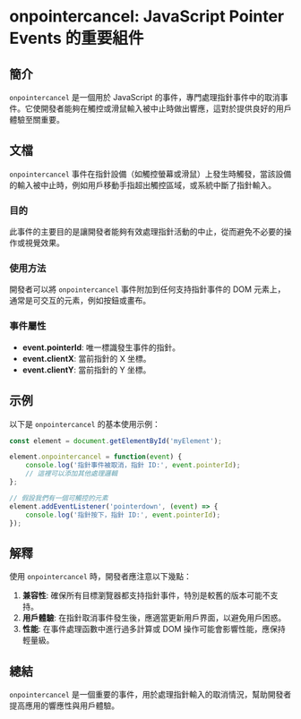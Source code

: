 <!--
Meta Description: # onpointercancel: JavaScript Pointer Events 的重要組件 ## 簡介 `onpointercancel` 是一個用於 JavaScript 的事件，專門處理指針事件中的取消事件。它使開發者能夠在觸控或滑鼠輸入被中止時做出響應，這對於提供良好的用戶體驗至關重...
Meta Keywords: onpointercancel, event, javascript, pointerid, element
-->

# onpointercancel: JavaScript Pointer Events 的重要組件

## 簡介
`onpointercancel` 是一個用於 JavaScript 的事件，專門處理指針事件中的取消事件。它使開發者能夠在觸控或滑鼠輸入被中止時做出響應，這對於提供良好的用戶體驗至關重要。

## 文檔
`onpointercancel` 事件在指針設備（如觸控螢幕或滑鼠）上發生時觸發，當該設備的輸入被中止時，例如用戶移動手指超出觸控區域，或系統中斷了指針輸入。

### 目的
此事件的主要目的是讓開發者能夠有效處理指針活動的中止，從而避免不必要的操作或視覺效果。

### 使用方法
開發者可以將 `onpointercancel` 事件附加到任何支持指針事件的 DOM 元素上，通常是可交互的元素，例如按鈕或畫布。

### 事件屬性
- **event.pointerId**: 唯一標識發生事件的指針。
- **event.clientX**: 當前指針的 X 坐標。
- **event.clientY**: 當前指針的 Y 坐標。

## 示例
以下是 `onpointercancel` 的基本使用示例：

```javascript
const element = document.getElementById('myElement');

element.onpointercancel = function(event) {
    console.log('指針事件被取消，指針 ID:', event.pointerId);
    // 這裡可以添加其他處理邏輯
};

// 假設我們有一個可觸控的元素
element.addEventListener('pointerdown', (event) => {
    console.log('指針按下，指針 ID:', event.pointerId);
});
```

## 解釋
使用 `onpointercancel` 時，開發者應注意以下幾點：

1. **兼容性**: 確保所有目標瀏覽器都支持指針事件，特別是較舊的版本可能不支持。
2. **用戶體驗**: 在指針取消事件發生後，應適當更新用戶界面，以避免用戶困惑。
3. **性能**: 在事件處理函數中進行過多計算或 DOM 操作可能會影響性能，應保持輕量級。

## 總結
`onpointercancel` 是一個重要的事件，用於處理指針輸入的取消情況，幫助開發者提高應用的響應性與用戶體驗。